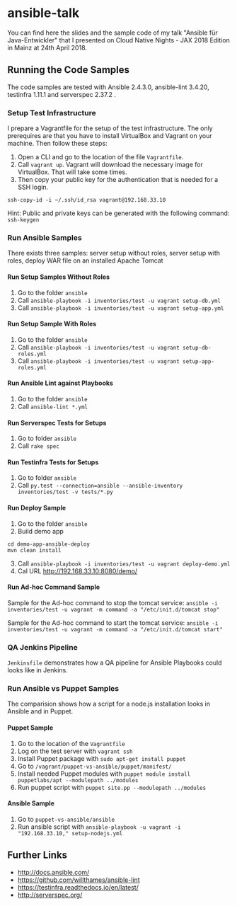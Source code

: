 # ansible-talk

You can find here the slides and the sample code of my talk "Ansible für Java-Entwickler" that I presented on Cloud Native Nights - JAX 2018 Edition in Mainz at 24th April 2018.

## Running the Code Samples

The code samples are tested with Ansible 2.4.3.0, ansible-lint 3.4.20, testinfra 1.11.1 and serverspec 2.37.2 .

### Setup Test Infrastructure
I prepare a Vagrantfile for the setup of the test infrastructure. The only prerequires are that you have to install VirtualBox and Vagrant on your machine. Then follow these steps:

1. Open a CLI and go to the location of the file `Vagrantfile`.
2. Call `vagrant up`. Vagrant will download the necessary image for VirtualBox. That will take some times.
3. Then copy your public key for the authentication that is needed for a SSH login.
```
ssh-copy-id -i ~/.ssh/id_rsa vagrant@192.168.33.10
```
Hint: Public and private keys can be generated with the following command: `ssh-keygen`

### Run Ansible Samples
There exists three samples: server setup without roles, server setup with roles, deploy WAR file on an installed Apache Tomcat

#### Run Setup Samples Without Roles

1. Go to the folder `ansible`
2. Call `ansible-playbook -i inventories/test -u vagrant setup-db.yml`
3. Call `ansible-playbook -i inventories/test -u vagrant setup-app.yml`

#### Run Setup Sample With Roles

1. Go to the folder `ansible`
2. Call `ansible-playbook -i inventories/test -u vagrant setup-db-roles.yml`
3. Call `ansible-playbook -i inventories/test -u vagrant setup-app-roles.yml`

#### Run Ansible Lint against Playbooks
1. Go to the folder `ansible`
2. Call `ansible-lint *.yml`

#### Run Serverspec Tests for Setups

1. Go to folder `ansible`
2. Call `rake spec`

#### Run Testinfra Tests for Setups
1. Go to folder `ansible`
2. Call `py.test --connection=ansible --ansible-inventory inventories/test -v tests/*.py`

#### Run Deploy Sample

1. Go to the folder `ansible`
2. Build demo app
```
cd demo-app-ansible-deploy
mvn clean install
```
3. Call `ansible-playbook -i inventories/test -u vagrant deploy-demo.yml `
4. Cal URL http://192.168.33.10:8080/demo/

#### Run Ad-hoc Command Sample

Sample for the Ad-hoc command to stop the tomcat service: `ansible -i inventories/test -u vagrant -m command -a "/etc/init.d/tomcat stop"`

Sample for the Ad-hoc command to start the tomcat service: `ansible -i inventories/test -u vagrant -m command -a "/etc/init.d/tomcat start"`

### QA Jenkins Pipeline
`Jenkinsfile` demonstrates how a QA pipeline for Ansible Playbooks could looks like in Jenkins.

### Run Ansible vs Puppet Samples
The comparision shows how a script for a node.js installation looks in Ansible and in Puppet.

#### Puppet Sample

1. Go to the location of the `Vagrantfile`
2. Log on the test server with `vagrant ssh`
3. Install Puppet package with `sudo apt-get install puppet`
4. Go to `/vagrant/puppet-vs-ansible/puppet/manifest/`
5. Install needed Puppet modules with `puppet module install puppetlabs/apt --modulepath ../modules`
6. Run puppet script with `puppet site.pp --modulepath ../modules`

#### Ansible Sample

1. Go to `puppet-vs-ansible/ansible`
2. Run ansible script with `ansible-playbook -u vagrant -i "192.168.33.10," setup-nodejs.yml`

## Further Links
* http://docs.ansible.com/
* https://github.com/willthames/ansible-lint
* https://testinfra.readthedocs.io/en/latest/
* http://serverspec.org/

